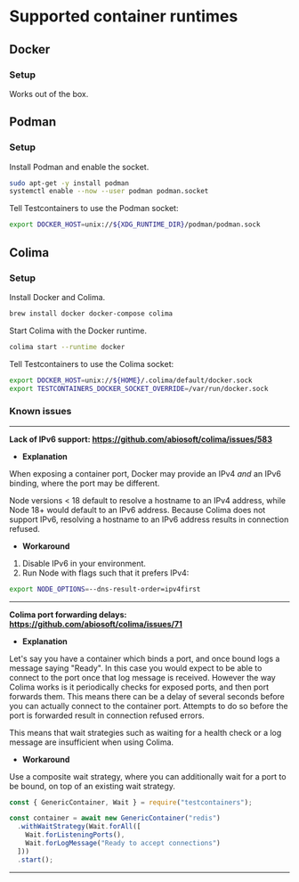 # Supported container runtimes

## Docker

### Setup

Works out of the box.

## Podman

### Setup

Install Podman and enable the socket.

```bash
sudo apt-get -y install podman
systemctl enable --now --user podman podman.socket
```

Tell Testcontainers to use the Podman socket:

```bash
export DOCKER_HOST=unix://${XDG_RUNTIME_DIR}/podman/podman.sock
```

## Colima

### Setup

Install Docker and Colima.

```bash
brew install docker docker-compose colima
```

Start Colima with the Docker runtime.

```bash
colima start --runtime docker
```

Tell Testcontainers to use the Colima socket:

```bash
export DOCKER_HOST=unix://${HOME}/.colima/default/docker.sock
export TESTCONTAINERS_DOCKER_SOCKET_OVERRIDE=/var/run/docker.sock
```

### Known issues

---

**Lack of IPv6 support: https://github.com/abiosoft/colima/issues/583**

- **Explanation**

When exposing a container port, Docker may provide an IPv4 _and_ an IPv6 binding, where the port may be different. 

Node versions < 18 default to resolve a hostname to an IPv4 address, while Node 18+ would default to an IPv6 address. Because Colima does not support IPv6, resolving a hostname to an IPv6 address results in connection refused.

- **Workaround**

1. Disable IPv6 in your environment.
2. Run Node with flags such that it prefers IPv4:

```bash
export NODE_OPTIONS=--dns-result-order=ipv4first
```

---

**Colima port forwarding delays: https://github.com/abiosoft/colima/issues/71**

- **Explanation**

Let's say you have a container which binds a port, and once bound logs a message saying "Ready". In this case you would expect to be able to connect to the port once that log message is received. However the way Colima works is it periodically checks for exposed ports, and then port forwards them. This means there can be a delay of several seconds before you can actually connect to the container port. Attempts to do so before the port is forwarded result in connection refused errors.

This means that wait strategies such as waiting for a health check or a log message are insufficient when using Colima.

- **Workaround**

Use a composite wait strategy, where you can additionally wait for a port to be bound, on top of an existing wait strategy.

```javascript
const { GenericContainer, Wait } = require("testcontainers");

const container = await new GenericContainer("redis")
  .withWaitStrategy(Wait.forAll([
    Wait.forListeningPorts(),
    Wait.forLogMessage("Ready to accept connections")
  ]))
  .start();
```

---